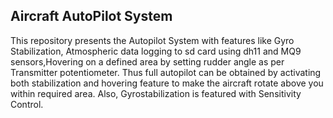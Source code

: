 ## Aircraft AutoPilot System

This repository presents the Autopilot System with features like Gyro Stabilization, Atmospheric data logging to sd card using dh11 and MQ9 sensors,Hovering on a defined area by setting rudder angle as per Transmitter potentiometer. 
  Thus full autopilot can be obtained by activating both stabilization and hovering feature to make the aircraft rotate above you within required area. Also, Gyrostabilization is featured with Sensitivity Control.
